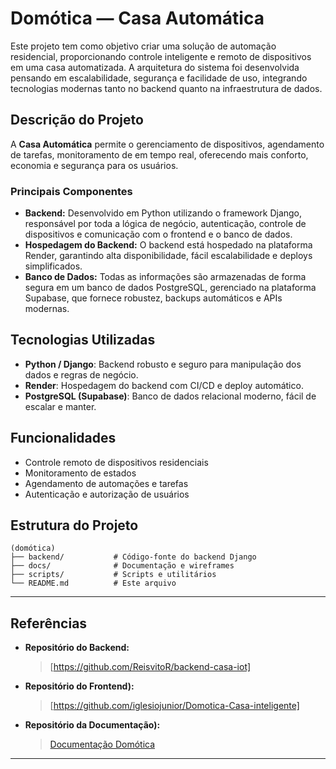 # Domótica — Casa Automática

Este projeto tem como objetivo criar uma solução de automação residencial, proporcionando controle inteligente e remoto de dispositivos em uma casa automatizada. A arquitetura do sistema foi desenvolvida pensando em escalabilidade, segurança e facilidade de uso, integrando tecnologias modernas tanto no backend quanto na infraestrutura de dados.

## Descrição do Projeto

A **Casa Automática** permite o gerenciamento de dispositivos, agendamento de tarefas, monitoramento de em tempo real, oferecendo mais conforto, economia e segurança para os usuários.

### Principais Componentes

- **Backend:** Desenvolvido em Python utilizando o framework Django, responsável por toda a lógica de negócio, autenticação, controle de dispositivos e comunicação com o frontend e o banco de dados.
- **Hospedagem do Backend:** O backend está hospedado na plataforma Render, garantindo alta disponibilidade, fácil escalabilidade e deploys simplificados.
- **Banco de Dados:** Todas as informações são armazenadas de forma segura em um banco de dados PostgreSQL, gerenciado na plataforma Supabase, que fornece robustez, backups automáticos e APIs modernas.

## Tecnologias Utilizadas

- **Python / Django**: Backend robusto e seguro para manipulação dos dados e regras de negócio.
- **Render**: Hospedagem do backend com CI/CD e deploy automático.
- **PostgreSQL (Supabase)**: Banco de dados relacional moderno, fácil de escalar e manter.

## Funcionalidades

- Controle remoto de dispositivos residenciais
- Monitoramento de estados
- Agendamento de automações e tarefas
- Autenticação e autorização de usuários

## Estrutura do Projeto

```
(domótica)
├── backend/           # Código-fonte do backend Django
├── docs/              # Documentação e wireframes
├── scripts/           # Scripts e utilitários
└── README.md          # Este arquivo
```

---

## Referências

- **Repositório do Backend:**  
  > [https://github.com/ReisvitoR/backend-casa-iot]

- **Repositório do Frontend):**  
  > [https://github.com/iglesiojunior/Domotica-Casa-inteligente]

- **Repositório da Documentação):**  
  > [Documentação Domótica](https://github.com/ReisvitoR/Domotica/blob/main/Dom%C3%B3tica%20-%20Documenta%C3%A7%C3%A3o.pdf)

---
